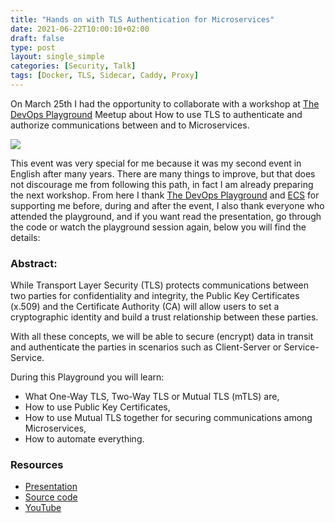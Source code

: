 ```yaml
---
title: "Hands on with TLS Authentication for Microservices"
date: 2021-06-22T10:00:10+02:00
draft: false
type: post
layout: single_simple
categories: [Security, Talk]
tags: [Docker, TLS, Sidecar, Caddy, Proxy]
---
```


On March 25th I had the opportunity to collaborate with a workshop at [The DevOps Playground](https://www.meetup.com/DevOpsPlayground/) Meetup about How to use TLS to authenticate and authorize communications between and to Microservices. 

![](/assets/img/20210622-devops-playground-mtls-authn-for-microservices.png)

This event was very special for me because it was my second event in English after many years. There are many things to improve, but that does not discourage me from following this path, in fact I am already preparing the next workshop.
From here I thank [The DevOps Playground](https://www.meetup.com/DevOpsPlayground/) and [ECS](https://ecs.co.uk) for supporting me before, during and after the event, I also thank everyone who attended the playground, and if you want read the presentation, go through the code or watch the playground session again, below you will find the details:

<!--more-->

### Abstract:

While Transport Layer Security (TLS) protects communications between two parties for confidentiality and integrity, the Public Key Certificates (x.509) and the Certificate Authority (CA) will allow users to set a cryptographic identity and build a trust relationship between these parties.

With all these concepts, we will be able to secure (encrypt) data in transit and authenticate the parties in scenarios such as Client-Server or Service-Service.

During this Playground you will learn:
- What One-Way TLS, Two-Way TLS or Mutual TLS (mTLS) are,
- How to use Public Key Certificates,
- How to use Mutual TLS together for securing communications among Microservices,
- How to automate everything.

### Resources

* [Presentation](https://github.com/chilcano/mtls-apps-examples/blob/main/slides/DevOpsPlayground-MTLSAuthnforMicroservices.pdf)
* [Source code](https://github.com/chilcano/mtls-apps-examples)
* [YouTube](https://youtu.be/aMD7vq1EWnA)
